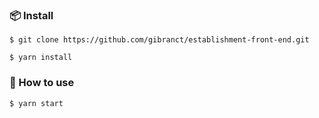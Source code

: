 ### 📦 Install

```
$ git clone https://github.com/gibranct/establishment-front-end.git

$ yarn install
```

### 🔨 How to use

```bash
$ yarn start
```
